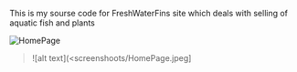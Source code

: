 This is my sourse code for FreshWaterFins site which deals with selling of aquatic fish and plants

![HomePage](https://github.com/user-attachments/assets/5331857c-0d41-4f8f-9ab0-6d510435399e) 

> ![alt text](<screenshoots/HomePage.jpeg]
